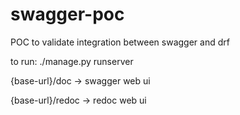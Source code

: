 # swagger-poc
POC to validate integration between swagger and drf

to run:
./manage.py runserver

{base-url}/doc -> swagger web ui

{base-url}/redoc -> redoc web ui
